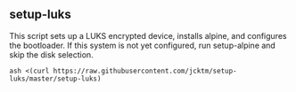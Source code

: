 setup-luks
----------

This script sets up a LUKS encrypted device, installs alpine, and configures
the bootloader. If this system is not yet configured, run setup-alpine and
skip the disk selection.

    ash <(curl https://raw.githubusercontent.com/jcktm/setup-luks/master/setup-luks)
